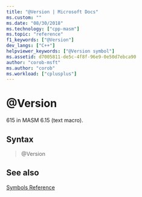 ```yaml
---
title: "@Version | Microsoft Docs"
ms.custom: ""
ms.date: "08/30/2018"
ms.technology: ["cpp-masm"]
ms.topic: "reference"
f1_keywords: ["@Version"]
dev_langs: ["C++"]
helpviewer_keywords: ["@Version symbol"]
ms.assetid: d7005811-de5c-4f8f-96e9-0e50d7ebca90
author: "corob-msft"
ms.author: "corob"
ms.workload: ["cplusplus"]
---
```

# @Version

615 in MASM 6.15 (text macro).

## Syntax

> @Version

## See also

[Symbols Reference](../../assembler/masm/symbols-reference.md)<br/>